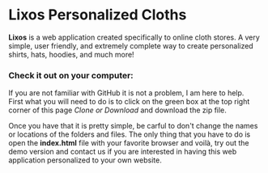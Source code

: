 # Lixos Personalized Cloths
__Lixos__ is a web application created specifically to online cloth stores. A very simple, user friendly, and extremely complete way to create personalized shirts, hats, hoodies, and much more!  

### Check it out on your computer:
If you are not familiar with GitHub it is not a problem, I am here to help.  
First what you will need to do is to click on the green box at the top right corner of this page _Clone or Download_ and download the zip file.  

Once you have that it is pretty simple, be carful to don't change the names or locations of the folders and files. The only thing that you have to do is open the __index.html__ file with your favorite browser and voilà, try out the demo version and contact us if you are interested in having this web application personalized to your own website.

